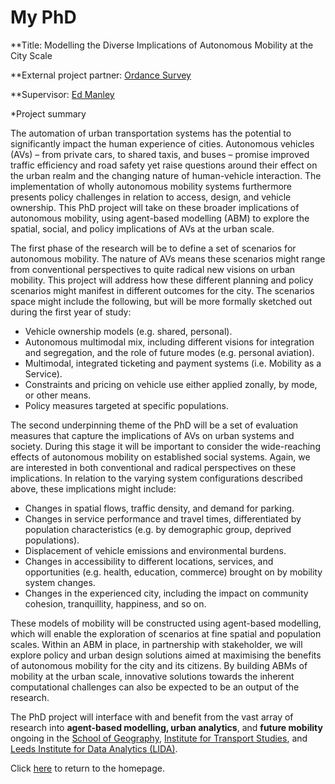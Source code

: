 # My PhD

**Title: Modelling the Diverse Implications of Autonomous Mobility at the City Scale

**External project partner: [Ordance Survey](https://www.ordnancesurvey.co.uk/)

**Supervisor: [Ed Manley](https://environment.leeds.ac.uk/geography/staff/9293/professor-ed-manley)

*Project summary

The automation of urban transportation systems has the potential to significantly impact the human experience of cities. Autonomous vehicles (AVs) – from private cars, to shared taxis, and buses – promise improved traffic efficiency and road safety yet raise questions around their effect on the urban realm and the changing nature of human-vehicle interaction. The implementation of wholly autonomous mobility systems furthermore presents policy challenges in relation to access, design, and vehicle ownership. This PhD project will take on these broader implications of autonomous mobility, using agent-based modelling (ABM) to explore the spatial, social, and policy implications of AVs at the urban scale. 

The first phase of the research will be to define a set of scenarios for autonomous mobility. The nature of AVs means these scenarios might range from conventional perspectives to quite radical new visions on urban mobility. This project will address how these different planning and policy scenarios might manifest in different outcomes for the city. The scenarios space might include the following, but will be more formally sketched out during the first year of study:

-	Vehicle ownership models (e.g. shared, personal).
-	Autonomous multimodal mix, including different visions for integration and segregation, and the role of future modes (e.g. personal aviation).
-	Multimodal, integrated ticketing and payment systems (i.e. Mobility as a Service).
-	Constraints and pricing on vehicle use either applied zonally, by mode, or other means.
-	Policy measures targeted at specific populations.

The second underpinning theme of the PhD will be a set of evaluation measures that capture the implications of AVs on urban systems and society. During this stage it will be important to consider the wide-reaching effects of autonomous mobility on established social systems. Again, we are interested in both conventional and radical perspectives on these implications. In relation to the varying system configurations described above, these implications might include:

-	Changes in spatial flows, traffic density, and demand for parking.
-	Changes in service performance and travel times, differentiated by population characteristics (e.g. by demographic group, deprived populations).
-	Displacement of vehicle emissions and environmental burdens.
-	Changes in accessibility to different locations, services, and opportunities (e.g. health, education, commerce) brought on by mobility system changes.
-	Changes in the experienced city, including the impact on community cohesion, tranquillity, happiness, and so on.

These models of mobility will be constructed using agent-based modelling, which will enable the exploration of scenarios at fine spatial and population scales. Within an ABM in place, in partnership with stakeholder, we will explore policy and urban design solutions aimed at maximising the benefits of autonomous mobility for the city and its citizens. By building ABMs of mobility at the urban scale, innovative solutions towards the inherent computational challenges can also be expected to be an output of the research. 

The PhD project will interface with and benefit from the vast array of research into **agent-based modelling, urban analytics**, and **future mobility** ongoing in the [School of Geography](https://environment.leeds.ac.uk/geography), [Institute for Transport Studies](https://environment.leeds.ac.uk/transport), and [Leeds Institute for Data Analytics (LIDA)](https://lida.leeds.ac.uk/).


Click [here](index.md) to return to the homepage.
